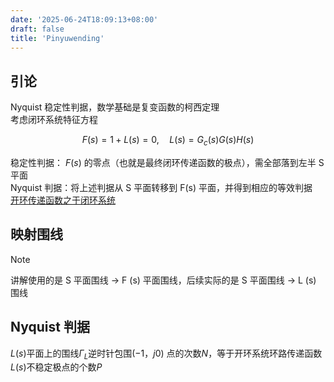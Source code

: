 ```yaml
---
date: '2025-06-24T18:09:13+08:00'
draft: false
title: 'Pinyuwending'
---
```


## 引论

Nyquist 稳定性判据，数学基础是复变函数的柯西定理  
考虑闭环系统特征方程  

$$
F(s){=}1{+}L(s){=}0,\quad L(s){=}G_c(s)G(s)H(s)
$$

稳定性判据： $F(s)$ 的零点（也就是最终闭环传递函数的极点），需全部落到左半 S 平面  
Nyquist 判据：将上述判据从 S 平面转移到 F(s) 平面，并得到相应的等效判据  
[开环传递函数之于闭环系统](https://www.zhihu.com/question/21879691)  

## 映射围线  

> [!note] 
> 讲解使用的是 S 平面围线 → F (s) 平面围线，后续实际的是 S 平面围线 → L (s) 围线  

## Nyquist 判据  

$L(s)$平面上的围线$\Gamma_{L}$逆时针包围$(-1，j0)$ 点的次数$N$，等于开环系统环路传递函数$L(s)$不稳定极点的个数$P$  
